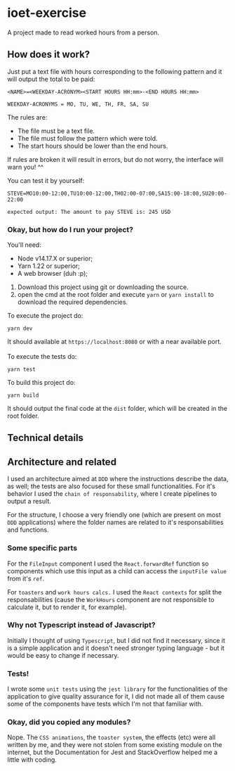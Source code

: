 # ioet-exercise

A project made to read worked hours from a person.

## How does it work?

Just put a text file with hours corresponding to the following pattern and it will output the total to be paid:

```
<NAME>=<WEEKDAY-ACRONYM><START HOURS HH:mm>-<END HOURS HH:mm>

WEEKDAY-ACRONYMS = MO, TU, WE, TH, FR, SA, SU
```

The rules are:
- The file must be a text file.
- The file must follow the pattern which were told.
- The start hours should be lower than the end hours.

If rules are broken it will result in errors, but do not worry, the interface will warn you! ^^

You can test it by yourself:
```
STEVE=MO10:00-12:00,TU10:00-12:00,TH02:00-07:00,SA15:00-18:00,SU20:00-22:00

expected output: The amount to pay STEVE is: 245 USD
```

### Okay, but how do I run your project?

You'll need:
- Node v14.17.X or superior;
- Yarn 1.22 or superior;
- A web browser (duh :p);

1. Download this project using git or downloading the source.
2. open the cmd at the root folder and execute `yarn` or `yarn install` to download the required dependencies.

To execute the project do:
```
yarn dev
```
It should available at `https://localhost:8080` or with a near available port.
<br>
<br>
To execute the tests do:
```
yarn test
```

To build this project do:
```
yarn build
```
It should output the final code at the `dist` folder, which will be created in the root folder.

## Technical details

## Architecture and related

I used an architecture aimed at `DDD` where the instructions describe the data, as well; the tests are also focused for these small functionalities. For it's behavior I used the `chain of responsability`, where I create pipelines to output a result.

For the structure, I choose a very friendly one (which are present on most `DDD` applications) where the folder names are related to it's responsabilities and functions.

### Some specific parts

For the `FileInput` component I used the `React.forwardRef` function so components which use this input as a child can access the `inputFile value` from it's `ref`.

For `toasters` and `work hours calcs.` I used the `React contexts` for split the responsabilities (cause the `WorkHours` component are not responsible to calculate it, but to render it, for example).

### Why not Typescript instead of Javascript?

Initially I thought of using `Typescript`, but I did not find it necessary, since it is a simple application and it doesn't need stronger typing language - but it would be easy to change if necessary.

### Tests!

I wrote some `unit tests` using the `jest library` for the functionalities of the application to give quality assurance for it, I did not made all of them cause some of the components have tests which I'm not that familiar with.

### Okay, did you copied any modules?

Nope. The `CSS animations`, the `toaster system`, the effects (etc) were all written by me, and they were not stolen from some existing module on the internet, but the Documentation for Jest and StackOverflow helped me a little with coding.
